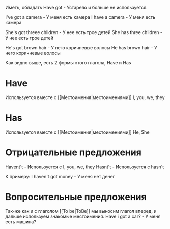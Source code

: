 Иметь, обладать
Have got - Устарело и больше не используется.

I've got a camera - У меня есть камера 
I have a camera - У меня есть камера

She's got threee children - У нее есть трое детей
She has three children - У нее есть трое детей

He's got brown hair - У него коричневые волосы
He has brown hair - У него коричневые волосы

Как видно выше, есть 2 формы этого глагола, Have и Has
# Have
Используется вместе с [[Местоимения|местоимениями]] I, you, we, they
# Has
Используется вместе с [[Местоимения|местоимениями]] He, She

# Отрицательные предложения
Havent't - Используется с I, you, we, they
Hasnt't - Используется с hasn't

К примеру:
I haven't got money - У меня нет денег
# Вопросительные предложения
Так-же как и с глаголом [[To be|ToBe]] мы выносим глагол вперед, и дальше используем знакомые местоимения.
Have i got a car? - У меня есть машина?